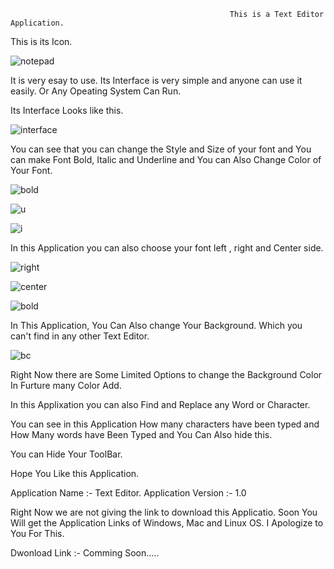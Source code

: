                                                      This is a Text Editor Application.
 
 
This is its Icon.
 
 
 ![notepad](https://user-images.githubusercontent.com/74663611/160841252-d8e6d32a-38be-4f34-afda-bd3327d5329f.png)
 
 It is very esay to use. Its Interface is very simple and anyone can use it easily. Or Any Opeating System Can Run.
 
 Its Interface Looks like this.
 
 
 
![interface](https://user-images.githubusercontent.com/74663611/160858547-afb7edea-f545-498a-a62e-0ab7ab272ea5.png)
 
 
 
 
 
 
 
 
 
 
 
 You can see that you can change the Style and Size of your font and You can make Font Bold, Italic and Underline and You can Also Change Color of Your Font.
 
 
 ![bold](https://user-images.githubusercontent.com/74663611/160858601-e5b506b4-765d-466a-9a8f-52568e1a284f.png)

 
 
 
 
 
 
 
 ![u](https://user-images.githubusercontent.com/74663611/160858701-ff815587-ac9e-45dc-b9e2-7c6fc66104ff.png)

 
 
 
 
 
 
 
 
 ![i](https://user-images.githubusercontent.com/74663611/160858758-92c9c206-82b4-4ebe-a916-72448443eee3.png)

 
 
 
 In this Application you can also choose your font left , right and Center side.
 
 
 
 ![right](https://user-images.githubusercontent.com/74663611/160858904-9bf5356c-91f3-4747-b700-ac3365d5606a.png)

 
 
 
 
 
 
 
 ![center](https://user-images.githubusercontent.com/74663611/160858978-ad4c5516-da12-4eb8-b0e5-bc8f6694d85f.png)

 
 
 ![bold](https://user-images.githubusercontent.com/74663611/160859087-bedd6f72-5dac-4597-9a6b-552d781911c3.png)

 
 
 
 
 
 
 In This Application, You Can Also change Your Background. Which you can't find in any other Text Editor.
 
 
 
 
 ![bc](https://user-images.githubusercontent.com/74663611/160859130-fccd930c-8903-4f79-9923-90153f49770c.png)

 
 
 
 
 
 
 
 
 
 
 
 Right Now there are Some Limited Options to change the Background Color In Furture many Color Add.
 
 
 
 
 
 
 In this Applixation you can also Find and Replace any Word or Character.
 
 
 

 
 
 
 
 
 
 
 You can see in this Application How many characters have been typed and How Many words have Been Typed and You Can Also hide this.
 
 
  You can Hide Your ToolBar.
 
 
 
 
 
 
 
 
 
 Hope You Like this Application.
 
 
 
 
 
 
 Application Name :- Text Editor.
 Application Version :- 1.0
 
 
 Right Now we are not giving the link to download this Applicatio. Soon You Will get the Application Links of Windows, Mac and Linux OS.
 I Apologize to You For This.
 
 
 
 Dwonload Link :- Comming Soon.....
 
 
 
 
 
 
 
 
 
 


